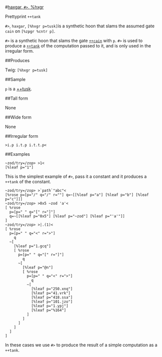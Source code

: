 #[haxgar, `#>`, %hxgr](#hxgr)

Prettyprint `++tank`

`#>`, `haxgar`, `[%hxgr p=tusk]`is a synthetic hoon that slams the assumed gate `cain` on `[%zpgr %cntr p]`.

`#>` is a synthetic hoon that slams the gate [`++cain`]() with `p`. `#>` is used to produce a [`++tank`]() of the computation passed to it, and is only used in the irregular form. 

##Produces

Twig: `[%hxgr p=tusk]`

##Sample

`p` is a [++tusk]().

##Tall form

None

##Wide form

None

##Irregular form

    >i.p i.t.p i.t.t.p<

##Examples
    
    ~zod/try=/zop> >1<
    [%leaf p="1"]

This is the simplest example of `#>`, pass it a constant and it produces a `++tank` of the constant.

    ~zod/try=/zop> >`path`"abc"<
    [%rose p=[p="/" q="/" r=""] q=~[[%leaf p="a"] [%leaf p="b"] [%leaf p="c"]]]
    ~zod/try=/zop> >0x5 ~zod 'a'<
    [ %rose
      p=[p=" " q="[" r="]"]
      q=~[[%leaf p="0x5"] [%leaf p="~zod"] [%leaf p="'a'"]]
    ]
    ~zod/try=/zop> >|.(1)<
    [ %rose
      p=[p=" " q="<" r=">"]
        q
      ~[
        [%leaf p="1.gcq"]
        [ %rose
          p=[p=" " q="[" r="]"]
            q
          ~[
            [%leaf p="@n"]
            [ %rose
              p=[p=" " q="<" r=">"]
                q
              ~[
                [%leaf p="250.xnq"]
                [%leaf p="41.vrk"]
                [%leaf p="418.ssa"]
                [%leaf p="101.jzo"]
                [%leaf p="1.ypj"]
                [%leaf p="%164"]
              ]
            ]
          ]
        ]
      ]
    ]

In these cases we use `#>` to produce the result of a simple computation as a `++tank`.

